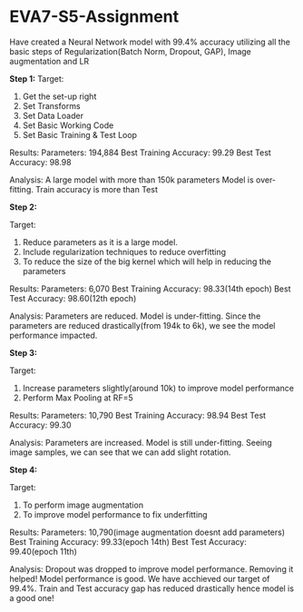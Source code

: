 # EVA7-S5-Assignment
Have created a Neural Network model with 99.4% accuracy utilizing all the basic steps of Regularization(Batch Norm, Dropout, GAP), Image augmentation and LR

**Step 1:**
Target:
1) Get the set-up right
2) Set Transforms
3) Set Data Loader
4) Set Basic Working Code
5) Set Basic Training  & Test Loop

Results:
Parameters: 194,884
Best Training Accuracy: 99.29
Best Test Accuracy: 98.98

Analysis:
A large model with more than 150k parameters
Model is over-fitting. Train accuracy is more than Test


**Step 2:**

Target:
1) Reduce parameters as it is a large model.
2) Include regularization techniques to reduce overfitting
3) To reduce the size of the big kernel which will help in reducing the parameters


Results:
Parameters: 6,070
Best Training Accuracy: 98.33(14th epoch)
Best Test Accuracy: 98.60(12th epoch)

Analysis:
Parameters are reduced.
Model is under-fitting. Since the parameters are reduced drastically(from 194k to 6k), we see the model performance impacted.



**Step 3:**

Target:
1) Increase parameters slightly(around 10k) to improve model performance
2) Perform Max Pooling at RF=5


Results:
Parameters: 10,790
Best Training Accuracy: 98.94
Best Test Accuracy: 99.30

Analysis:
Parameters are increased.
Model is still under-fitting. 
Seeing image samples, we can see that we can add slight rotation. 




**Step 4:**

Target:
1) To perform image augmentation
2) To improve model performance to fix underfitting


Results:
Parameters: 10,790(image augmentation doesnt add parameters)
Best Training Accuracy: 99.33(epoch 14th)
Best Test Accuracy: 99.40(epoch 11th)

Analysis:
Dropout was dropped to improve model performance. Removing it helped!
Model performance is good. We have acchieved our target of 99.4%. 
Train and Test accuracy gap has reduced drastically hence model is a good one!  
